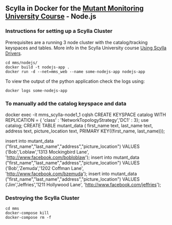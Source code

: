 ## Scylla in Docker for the [Mutant Monitoring University Course](https://university.scylladb.com/courses/the-mutant-monitoring-system-training-course/) - Node.js 

### Instructions for setting up a Scylla Cluster 
Prerequisites are a running 3 node cluster with the catalog/tracking keyspaces and tables. More info in the Scylla University course [Using Scylla Drivers](https://university.scylladb.com/courses/using-scylla-drivers/).

```shell script
cd mms/nodejs/
docker build -t nodejs-app .
docker run -d --net=mms_web --name some-nodejs-app nodejs-app
```

To view the output of the python application check the logs using: 

```shell script
docker logs some-nodejs-app
```

### To manually add the catalog keyspace and data
docker exec -it mms_scylla-node1_1 cqlsh
CREATE KEYSPACE catalog WITH REPLICATION = { 'class' : 'NetworkTopologyStrategy','DC1' : 3};
use catalog;
CREATE TABLE mutant_data ( first_name text, last_name text, address text, picture_location text, PRIMARY KEY((first_name, last_name)));

insert into mutant_data ("first_name","last_name","address","picture_location") VALUES ('Bob','Loblaw','1313 Mockingbird Lane', 'http://www.facebook.com/bobloblaw'); insert into mutant_data ("first_name","last_name","address","picture_location") VALUES ('Bob','Zemuda','1202 Coffman Lane', 'http://www.facebook.com/bzemuda'); insert into mutant_data ("first_name","last_name","address","picture_location") VALUES ('Jim','Jeffries','1211 Hollywood Lane', 'http://www.facebook.com/jeffries');


### Destroying the Scylla Cluster 
```
cd mms
docker-compose kill
docker-compose rm -f
```

